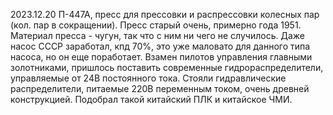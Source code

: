 2023.12.20
П-447А, пресс для прессовки и распрессовки колесных пар (кол. пар в сокращении). Пресс старый очень, примерно года 1951.
Материал пресса - чугун, так что с ним ни чего не случилось. Даже насос СССР заработал, кпд 70%, это уже маловато для данного типа насоса, но он еще поработает. Взамен пилотов управления главными золотниками,
пришлось поставить современные гидрораспределители, управляемые от 24В постоянного тока. Стояли гидравлические распределители, питаемые 220В переменным током, очень древней конструкцией.
Подобрал такой китайский ПЛК и китайское ЧМИ.

